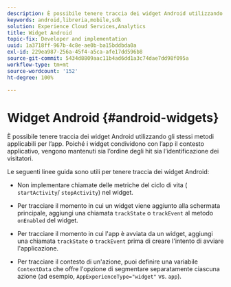 ```yaml
---
description: È possibile tenere traccia dei widget Android utilizzando gli stessi metodi applicabili per l’app. Poiché i widget condividono con l’app il contesto applicativo, vengono mantenuti sia l’ordine degli hit sia l’identificazione dei visitatori.
keywords: android,libreria,mobile,sdk
solution: Experience Cloud Services,Analytics
title: Widget Android
topic-fix: Developer and implementation
uuid: 1a3718ff-967b-4c8e-ae0b-ba15bddbda0a
exl-id: 229ea987-256a-45f4-a5ca-afe17dd596b8
source-git-commit: 5434d8809aac11b4ad6dd1a3c74dae7dd98f095a
workflow-type: tm+mt
source-wordcount: '152'
ht-degree: 100%

---
```


# Widget Android {#android-widgets}

È possibile tenere traccia dei widget Android utilizzando gli stessi metodi applicabili per l’app. Poiché i widget condividono con l’app il contesto applicativo, vengono mantenuti sia l’ordine degli hit sia l’identificazione dei visitatori.

Le seguenti linee guida sono utili per tenere traccia dei widget Android:

* Non implementare chiamate delle metriche del ciclo di vita ( `startActivity`/ `stopActivity`) nel widget.

* Per tracciare il momento in cui un widget viene aggiunto alla schermata principale, aggiungi una chiamata `trackState` o `trackEvent` al metodo `onEnabled` del widget.

* Per tracciare il momento in cui l&#39;app è avviata da un widget, aggiungi una chiamata `trackState` o `trackEvent` prima di creare l&#39;intento di avviare l&#39;applicazione.

* Per tracciare il contesto di un&#39;azione, puoi definire una variabile `ContextData` che offre l&#39;opzione di segmentare separatamente ciascuna azione (ad esempio, `AppExperienceType="widget"` vs. `app`).
